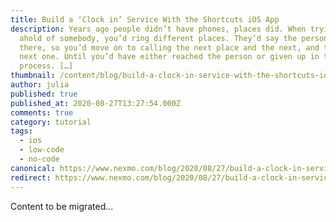 ```yaml
---
title: Build a ‘Clock in’ Service With the Shortcuts iOS App
description: Years ago people didn’t have phones, places did. When trying to get
  ahold of somebody, you’d ring different places. They’d say the person isn’t
  there, so you’d move on to calling the next place and the next, and then the
  next one. Until you’d have either reached the person or given up in the
  process. […]
thumbnail: /content/blog/build-a-clock-in-service-with-the-shortcuts-ios-app/Blog_Clock-in_Shortcut-IOS_1200x600.png
author: julia
published: true
published_at: 2020-08-27T13:27:54.000Z
comments: true
category: tutorial
tags:
  - ios
  - low-code
  - no-code
canonical: https://www.nexmo.com/blog/2020/08/27/build-a-clock-in-service-with-the-shortcuts-ios-app
redirect: https://www.nexmo.com/blog/2020/08/27/build-a-clock-in-service-with-the-shortcuts-ios-app
---
```


Content to be migrated...
